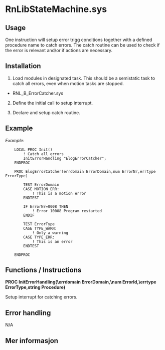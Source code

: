# RnLibStateMachine.sys



## Usage

One instruction will setup error trigg conditions together with a defined procedure name to catch errors. The catch routine can be used to check if the error is relevant and/or if actions are necessary.



## Installation

1. Load modules in designated task. This should be a semistatic task to catch all errors, even when motion tasks are stopped.
* RNL_B_ErrorCatcher.sys

2. Define the initial call to setup interrupt.

3. Declare and setup catch routine.

## Example 

*Example:*
```
    LOCAL PROC Init()
        ! Catch all errors
        InitErrorHandling "ElogErrorCatcher";
    ENDPROC

    PROC ElogErrorCatcher(errdomain ErrorDomain,num ErrorNr,errtype ErrorType)

        TEST ErrorDomain
        CASE MOTION_ERR:
            ! This is a motion error
        ENDTEST

        IF ErrorNr=0008 THEN
            ! Error 10008 Program restarted
        ENDIF

        TEST ErrorType
        CASE TYPE_WARN:
            ! Only a warning
        CASE TYPE_ERR:
            ! This is an error
        ENDTEST

    ENDPROC
```



## Functions / Instructions

**PROC InitErrorHandling(\errdomain ErrorDomain,\num ErrorId,\errtype ErrorType,string Procedure)**

Setup interrupt for catching errors.



## Error handling

N/A



## Mer informasjon




